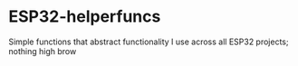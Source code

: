 # ESP32-helperfuncs
Simple functions that abstract functionality I use across all ESP32 projects; nothing high brow
